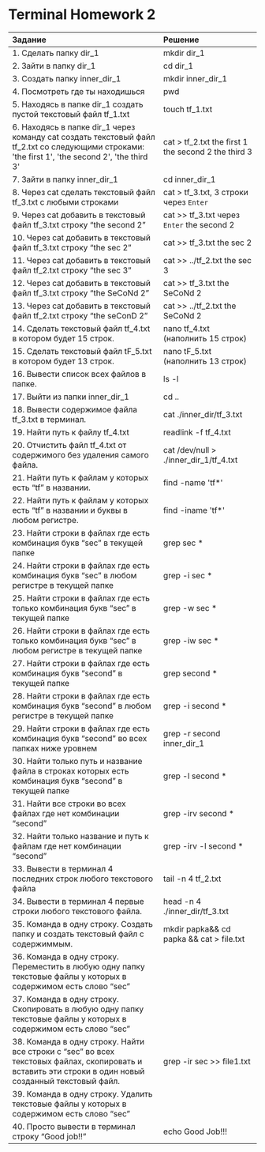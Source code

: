 # Terminal Homework 2
|Задание|Решение|
|:---|:---|
|1. Сделать папку dir_1|mkdir dir_1|
|2. Зайти в папку dir_1|cd dir_1|
|3. Создать папку inner_dir_1|mkdir inner_dir_1|
|4. Посмотреть где ты находишься |pwd|
|5. Находясь в папке dir_1 создать пустой текстовый файл tf_1.txt |touch tf_1.txt|
|6. Находясь в папке dir_1 через команду cat создать текстовый файл tf_2.txt со следующими строками: 'the first 1', 'the second 2', 'the third 3'|cat > tf_2.txt the first 1 the second 2 the third 3|
|7. Зайти в папку inner_dir_1 |cd inner_dir_1|
|8. Через cat сделать текстовый файл tf_3.txt c любыми строками|cat > tf_3.txt, 3 строки через `Enter`|
|9. Через cat добавить в текстовый файл tf_3.txt строку “the second 2” |cat >> tf_3.txt через `Enter` the second 2|
|10. Через cat добавить в текстовый файл tf_3.txt строку “the sec 2”|cat >> tf_3.txt the sec 2|
|11. Через cat добавить в текстовый файл tf_2.txt строку “the sec 3”|cat >> ../tf_2.txt the sec 3|
|12. Через cat добавить в текстовый файл tf_3.txt строку “the SeCoNd 2” |cat >> tf_3.txt the SeCoNd 2|
|13. Через cat добавить в текстовый файл tf_2.txt строку “the seConD 2”|cat >> ../tf_2.txt the SeCoNd 2|
|14. Сделать текстовый файл tf_4.txt в котором будет 15 строк.|nano tf_4.txt (наполнить 15 строк)|
|15. Сделать текстовый файл tF_5.txt в котором будет 13 строк.|nano tF_5.txt (наполнить 13 строк)|
|16. Вывести список всех файлов в папке.|ls -l|
|17. Выйти из папки inner_dir_1|cd ..|
|18. Вывести содержимое файла tf_3.txt в терминал.|cat ./inner_dir/tf_3.txt|
|19. Найти путь к файлу tf_4.txt|readlink -f tf_4.txt|
|20. Отчистить файл tf_4.txt от содержимого без удаления самого файла.|cat /dev/null > ./inner_dir_1/tf_4.txt|
|21. Найти путь к файлам у которых есть  “tf” в названии.|find -name 'tf*'|
|22. Найти путь к файлам у которых есть  “tf” в названии и буквы в любом регистре.|find -iname 'tf*'|
|23. Найти строки в файлах где есть комбинация букв “sec” в текущей папке|grep sec *|
|24. Найти строки в файлах где есть комбинация букв “sec” в любом регистре в текущей папке|grep -i sec *|
|25. Найти строки в файлах где есть только комбинация букв “sec” в текущей папке|grep -w sec *|
|26. Найти строки в файлах где есть только комбинация букв “sec” в любом регистре в текущей папке|grep -iw sec *|
|27. Найти строки в файлах где есть комбинация букв “second” в текущей папке|grep second *|
|28. Найти строки в файлах где есть комбинация букв “second” в любом регистре в текущей папке|grep -i second *|
|29. Найти строки в файлах где есть комбинация букв “second” во всех папках ниже уровнем|grep -r second inner_dir_1|
|30. Найти только путь и название файла в строках которых есть комбинация букв “second” в текущей папке|grep -l second *|
|31. Найти все строки во всех файлах где нет комбинации “second”|grep -irv second *|
|32. Найти только название и путь к файлам где нет комбинации “second”|grep -irv -l second *|
|33. Вывести в терминал 4 последних строк любого текстового файла|tail -n 4 tf_2.txt|
|34. Вывести в терминал 4 первые строки любого текстового файла.|head -n 4 ./inner_dir/tf_3.txt|
|35. Команда в одну строку. Создать папку и создать текстовый файл с содержиммым.|mkdir papka&& cd papka && cat > file.txt|
|36. Команда в одну строку. Переместить в любую одну папку текстовые файлы у которых в содержимом есть слово “sec”| |
|37. Команда в одну строку. Скопировать в любую одну папку текстовые файлы у которых в содержимом есть слово “sec”| |
|38. Команда в одну строку. Найти все строки c “sec” во всех текстовых файлах, скопировать и вставить эти строки в один новый созданный текстовый файл.|grep -ir sec >> file1.txt|
|39. Команда в одну строку. Удалить текстовые файлы у которых в содержимом есть слово “sec”| |
|40. Просто вывести в терминал строку “Good job!!”|echo Good Job!!!|
